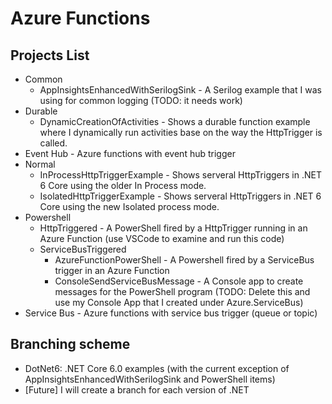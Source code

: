 # Azure Functions

## Projects List
- Common
   - AppInsightsEnhancedWithSerilogSink - A Serilog example that I was using for common logging (TODO: it needs work)
- Durable 
   - DynamicCreationOfActivities - Shows a durable function example where I dynamically run activities base on the way the HttpTrigger is called.
- Event Hub - Azure functions with event hub trigger
- Normal
   - InProcessHttpTriggerExample - Shows serveral HttpTriggers in .NET 6 Core using the older In Process mode.
   - IsolatedHttpTriggerExample - Shows serveral HttpTriggers in .NET 6 Core using the new Isolated process mode.
- Powershell 
   - HttpTriggered - A PowerShell fired by a HttpTrigger running in an Azure Function (use VSCode to examine and run this code)
   - ServiceBusTriggered 
      - AzureFunctionPowerShell - A Powershell fired by a ServiceBus trigger in an Azure Function
      - ConsoleSendServiceBusMessage - A Console app to create messages for the PowerShell program (TODO: Delete this and use my Console App that I created under Azure.ServiceBus)
- Service Bus - Azure functions with service bus trigger (queue or topic)

## Branching scheme
- DotNet6: .NET Core 6.0 examples (with the current exception of AppInsightsEnhancedWithSerilogSink and PowerShell items)
- [Future] I will create a branch for each version of .NET 
